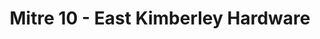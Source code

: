 ---
title: "Mitre 10 - East Kimberley Hardware"
url: /kununurra/mitre-10-east-kimberley-hardware/
shop: hardware
---